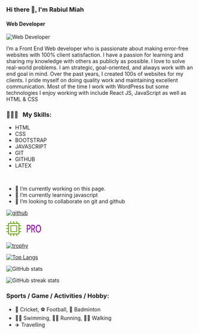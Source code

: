 ### Hi there 👋, I'm Rabiul Miah
#### Web Developer
![Web Developer](https://media.licdn.com/dms/image/D4E16AQH8sB8xd98JrQ/profile-displaybackgroundimage-shrink_350_1400/0/1701069513028?e=1706745600&v=beta&t=TivOhY0cF33Wnh6HsjiPNeIWBF7eq7MtlHHRwfExo_g )

I’m a Front End Web developer who is passionate about making error-free websites with 100% client satisfaction. I have a passion for learning and sharing my knowledge with others as publicly as possible. I love to solve real-world problems. I am strategic, goal-oriented, and always work with an end goal in mind. Over the past years, I created 100s of websites for my clients. I pride myself on doing quality work and maintaining excellent communication. Most of the time I work with WordPress but some technologies I enjoy working with include React JS, JavaScript as well as HTML & CSS

### 👨🏽‍💻 &nbsp; My Skills:  
<UL>
<li>HTML</li>
<LI>CSS</LI>
<LI>BOOTSTRAP</LI>
<LI>JAVASCRIPT</LI>
<LI>GIT</LI>
<LI>GITHUB</LI>
<LI>LATEX</LI>
</UL>




<br>

- 🔭 I’m currently working on this page. 
- 🌱 I’m currently learning javascript 
- 👯 I’m looking to collaborate on git and github 


[<img src='https://cdn.jsdelivr.net/npm/simple-icons@3.0.1/icons/github.svg' alt='github' height='40'>](https://github.com/rabiulislamrobi)  

<a href='https://docs.github.com/en/developers'><img src='https://raw.githubusercontent.com/acervenky/animated-github-badges/master/assets/devbadge.gif' width='40' height='40'></a> <a href='https://github.com/pricing'><img src='https://raw.githubusercontent.com/acervenky/animated-github-badges/master/assets/pro.gif' width='40' height='40'></a> 

[![trophy](https://github-profile-trophy.vercel.app/?username=rabiulislamrobi)](https://github.com/ryo-ma/github-profile-trophy)

[![Top Langs](https://github-readme-stats.vercel.app/api/top-langs/?username=rabiulislamrobi)](https://github.com/anuraghazra/github-readme-stats)

![GitHub stats](https://github-readme-stats.vercel.app/api?username=rabiulislamrobi&show_icons=true&count_private=true)  

  

![GitHub streak stats](https://streak-stats.demolab.com/?user=rabiulislamrobi)  

### Sports / Game / Activities / Hobby:

- 🏏 Cricket, ⚽ Football, 🏸 Badminton
- 🏊‍♂️ Swimming, 🏃‍♂️ Running, 🚶‍♂️ Walking
- ✈️ Travelling





